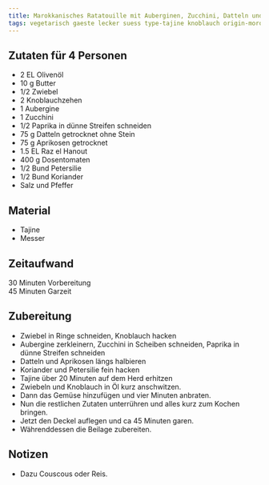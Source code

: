 ```yaml
---
title: Marokkanisches Ratatouille mit Auberginen, Zucchini, Datteln und fruchtigen Aprikosen
tags: vegetarisch gaeste lecker suess type-tajine knoblauch origin-morocco side-couscous
---
```

## Zutaten für 4 Personen
* 2 EL Olivenöl
* 10 g Butter
* 1/2 Zwiebel 
* 2 Knoblauchzehen
* 1 Aubergine 
* 1 Zucchini
* 1/2 Paprika in dünne Streifen schneiden
* 75 g Datteln getrocknet ohne Stein
* 75 g Aprikosen getrocknet 
* 1.5 EL Raz el Hanout
* 400 g Dosentomaten 
* 1/2 Bund Petersilie 
* 1/2 Bund Koriander
* Salz und Pfeffer
  
## Material
 * Tajine
 * Messer

## Zeitaufwand
 30 Minuten Vorbereitung  
 45 Minuten Garzeit

## Zubereitung
 * Zwiebel in Ringe schneiden, Knoblauch hacken
 * Aubergine zerkleinern, Zucchini in Scheiben schneiden, Paprika in dünne Streifen schneiden
 * Datteln und Aprikosen längs halbieren
 * Koriander und Petersilie fein hacken
 * Tajine über 20 Minuten auf dem Herd erhitzen 
 * Zwiebeln und Knoblauch in Öl kurz anschwitzen. 
 * Dann das Gemüse hinzufügen und vier Minuten anbraten. 
 * Nun die restlichen Zutaten unterrühren und alles kurz zum Kochen bringen.
 * Jetzt den Deckel auflegen und ca 45 Minuten garen.
 * Währenddessen die Beilage zubereiten.

## Notizen
* Dazu Couscous oder Reis.
